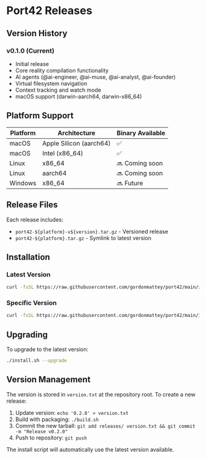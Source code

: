 # Port42 Releases

## Version History

### v0.1.0 (Current)
- Initial release
- Core reality compilation functionality
- AI agents (@ai-engineer, @ai-muse, @ai-analyst, @ai-founder)
- Virtual filesystem navigation
- Context tracking and watch mode
- macOS support (darwin-aarch64, darwin-x86_64)

## Platform Support

| Platform | Architecture | Binary Available |
|----------|-------------|-----------------|
| macOS | Apple Silicon (aarch64) | ✅ |
| macOS | Intel (x86_64) | ✅ |
| Linux | x86_64 | 🔜 Coming soon |
| Linux | aarch64 | 🔜 Coming soon |
| Windows | x86_64 | 🔜 Future |

## Release Files

Each release includes:
- `port42-${platform}-v${version}.tar.gz` - Versioned release
- `port42-${platform}.tar.gz` - Symlink to latest version

## Installation

### Latest Version
```bash
curl -fsSL https://raw.githubusercontent.com/gordonmattey/port42/main/install.sh | bash
```

### Specific Version
```bash
curl -fsSL https://raw.githubusercontent.com/gordonmattey/port42/main/install.sh | bash -s -- --binaries releases/port42-darwin-aarch64-v0.1.0.tar.gz
```

## Upgrading

To upgrade to the latest version:
```bash
./install.sh --upgrade
```

## Version Management

The version is stored in `version.txt` at the repository root. To create a new release:

1. Update version: `echo '0.2.0' > version.txt`
2. Build with packaging: `./build.sh`
3. Commit the new tarball: `git add releases/ version.txt && git commit -m "Release v0.2.0"`
4. Push to repository: `git push`

The install script will automatically use the latest version available.